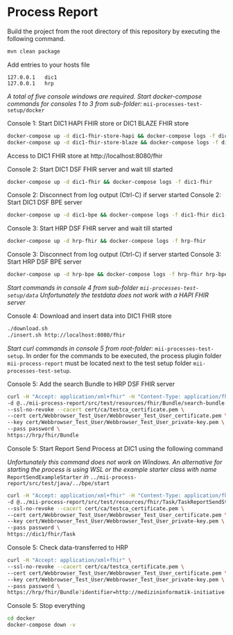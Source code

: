 # Process Report

Build the project from the root directory of this repository by executing the following command.

```sh
mvn clean package
```

Add entries to your hosts file

```
127.0.0.1	dic1
127.0.0.1	hrp
```

*A total of five console windows are required. Start docker-compose commands for consoles 1 to 3 from
sub-folder:* `mii-processes-test-setup/docker`

Console 1: Start DIC1 HAPI FHIR store or DIC1 BLAZE FHIR store

```sh
docker-compose up -d dic1-fhir-store-hapi && docker-compose logs -f dic1-fhir-store-hapi
docker-compose up -d dic1-fhir-store-blaze && docker-compose logs -f dic1-fhir-store-blaze
```

Access to DIC1 FHIR store at http://localhost:8080/fhir

Console 2: Start DIC1 DSF FHIR server and wait till started

```sh
docker-compose up -d dic1-fhir && docker-compose logs -f dic1-fhir
```

Console 2: Disconnect from log output (Ctrl-C) if server started
Console 2: Start DIC1 DSF BPE server

```sh
docker-compose up -d dic1-bpe && docker-compose logs -f dic1-fhir dic1-bpe
````

Console 3: Start HRP DSF FHIR server and wait till started

```sh
docker-compose up -d hrp-fhir && docker-compose logs -f hrp-fhir
```

Console 3: Disconnect from log output (Ctrl-C) if server started 
Console 3: Start HRP DSF BPE server

```sh
docker-compose up -d hrp-bpe && docker-compose logs -f hrp-fhir hrp-bpe
````

<!-- TESTDATA -->

*Start commands in console 4 from sub-folder `mii-processes-test-setup/data`*
*Unfortunately the testdata does not work with a HAPI FHIR server*

Console 4: Download and insert data into DIC1 FHIR store

```sh
./download.sh
./insert.sh http://localhost:8080/fhir
```

<!-- EXECUTE PROCESS -->

*Start curl commands in console 5 from root-folder:* `mii-processes-test-setup`. In order for the commands
to be executed, the process plugin folder `mii-process-report` must be located next to the test setup folder
`mii-processes-test-setup`.

Console 5: Add the search Bundle to HRP DSF FHIR server

```sh
curl -H "Accept: application/xml+fhir" -H "Content-Type: application/fhir+xml" \
-d @../mii-process-report/src/test/resources/fhir/Bundle/search-bundle.xml \
--ssl-no-revoke --cacert cert/ca/testca_certificate.pem \
--cert cert/Webbrowser_Test_User/Webbrowser_Test_User_certificate.pem \
--key cert/Webbrowser_Test_User/Webbrowser_Test_User_private-key.pem \
--pass password \
https://hrp/fhir/Bundle
```

Console 5: Start Report Send Process at DIC1 using the following command

*Unfortunately this command does not work on Windows. An alternative for starting the process is using WSL or the
example starter class with name* `ReportSendExampleStarter` *in* `../mii-process-report/src/test/java/../bpe/start`

```sh
curl -H "Accept: application/xml+fhir" -H "Content-Type: application/fhir+xml" \
-d @../mii-process-report/src/test/resources/fhir/Task/TaskReportSendStart_Demo.xml \
--ssl-no-revoke --cacert cert/ca/testca_certificate.pem \
--cert cert/Webbrowser_Test_User/Webbrowser_Test_User_certificate.pem \
--key cert/Webbrowser_Test_User/Webbrowser_Test_User_private-key.pem \
--pass password \
https://dic1/fhir/Task
```

Console 5: Check data-transferred to HRP

```sh
curl -H "Accept: application/xml+fhir" \
--ssl-no-revoke --cacert cert/ca/testca_certificate.pem \
--cert cert/Webbrowser_Test_User/Webbrowser_Test_User_certificate.pem \
--key cert/Webbrowser_Test_User/Webbrowser_Test_User_private-key.pem \
--pass password \
https://hrp/fhir/Bundle?identifier=http://medizininformatik-initiative.de/sid/cds-report-identifier|Test_DIC1
```

Console 5: Stop everything

```sh
cd docker
docker-compose down -v
```